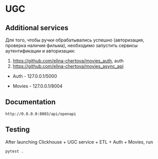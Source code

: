 # UGC


## Additional services
Для того, чтобы ручки обрабатывались успешно (авторизация, проверка наличия фильма), необходимо запустить сервисы аутентификации и авторизации:
1. https://github.com/elina-chertova/movies_auth, auth
2. https://github.com/elina-chertova/movies_async_api

* Auth - 127.0.0.1/5000

* Movies - 127.0.0.1/8004

## Documentation
```angular2html
http://0.0.0.0:8003/api/openapi
```

## Testing

After launching Clickhouse + UGC service + ETL + Auth + Movies, run
```angular2html
pytest .
```

